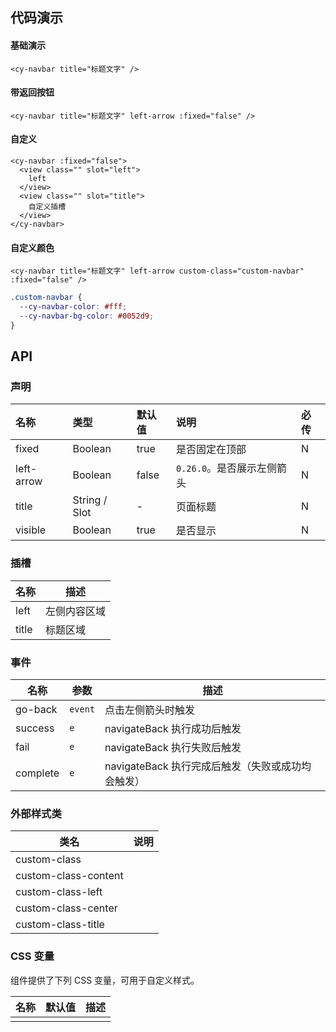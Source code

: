 ## 代码演示

#### 基础演示

```vue
<cy-navbar title="标题文字" />
```

#### 带返回按钮

```vue
<cy-navbar title="标题文字" left-arrow :fixed="false" />
```

#### 自定义

```vue
<cy-navbar :fixed="false">
  <view class="" slot="left">
    left
  </view>
  <view class="" slot="title">
    自定义插槽
  </view>
</cy-navbar>
```

#### 自定义颜色

```vue
<cy-navbar title="标题文字" left-arrow custom-class="custom-navbar" :fixed="false" />
```

```scss
.custom-navbar {
  --cy-navbar-color: #fff;
  --cy-navbar-bg-color: #0052d9;
}
```



## API

### 声明

| 名称       | 类型          | 默认值 | 说明                       | 必传 |
| :--------- | :------------ | :----- | :------------------------- | :--- |
| fixed      | Boolean       | true   | 是否固定在顶部             | N    |
| left-arrow | Boolean       | false  | `0.26.0`。是否展示左侧箭头 | N    |
| title      | String / Slot | -      | 页面标题                   | N    |
| visible    | Boolean       | true   | 是否显示                   | N    |

### 插槽

| 名称  | 描述         |
| ----- | ------------ |
| left  | 左侧内容区域 |
| title | 标题区域     |

### 事件

| 名称     | 参数    | 描述                                              |
| -------- | ------- | ------------------------------------------------- |
| go-back  | `event` | 点击左侧箭头时触发                                |
| success  | `e`     | navigateBack 执行成功后触发                       |
| fail     | `e`     | navigateBack 执行失败后触发                       |
| complete | `e`     | navigateBack 执行完成后触发（失败或成功均会触发） |

### 外部样式类

| 类名                 | 说明 |
| -------------------- | ---- |
| custom-class         |      |
| custom-class-content |      |
| custom-class-left    |      |
| custom-class-center  |      |
| custom-class-title   |      |

### CSS 变量

组件提供了下列 CSS 变量，可用于自定义样式。

| 名称 | 默认值 | 描述 |
| ---- | ------ | ---- |
|      |        |      |